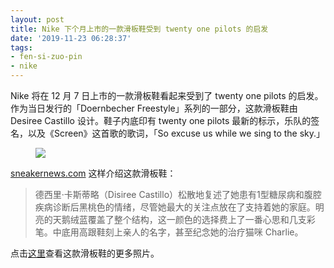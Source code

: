```yaml
---
layout: post
title: Nike 下个月上市的一款滑板鞋受到 twenty one pilots 的启发
date: '2019-11-23 06:28:37'
tags:
- fen-si-zuo-pin
- nike
---
```


Nike 将在 12 月 7 日上市的一款滑板鞋看起来受到了 twenty one pilots 的启发。作为当日发行的「Doernbecher Freestyle」系列的一部分，这款滑板鞋由 Desiree Castillo 设计。鞋子内底印有 twenty one pilots 最新的标示，乐队的签名，以及《Screen》这首歌的歌词，「So excuse us while we sing to the sky.」

<figure class="kg-card kg-image-card"><img src="https://res.cloudinary.com/du5vcylqh/image/upload/v1574491203/metapilots.cn/Desiree-Castillo-Nike-SB-Zoom-Janoski-Doernbecher-CV2365_400-4.jpg" class="kg-image"></figure>

[sneakernews.com](https://sneakernews.com/2019/11/20/nike-sb-zoom-janoski-doernbecher-cv2365-400-release-date/) 这样介绍这款滑板鞋：

> 德西里·卡斯蒂略（Disiree Castillo）松散地复述了她患有1型糖尿病和腹腔疾病诊断后黑桃色的情绪，尽管她最大的关注点放在了支持着她的家庭。明亮的天鹅绒蓝覆盖了整个结构，这一颜色的选择费上了一番心思和几支彩笔。中底用高跟鞋刻上亲人的名字，甚至纪念她的治疗猫咪 Charlie。

点击[这里](https://sneakernews.com/2019/11/20/nike-sb-zoom-janoski-doernbecher-cv2365-400-release-date/)查看这款滑板鞋的更多照片。


